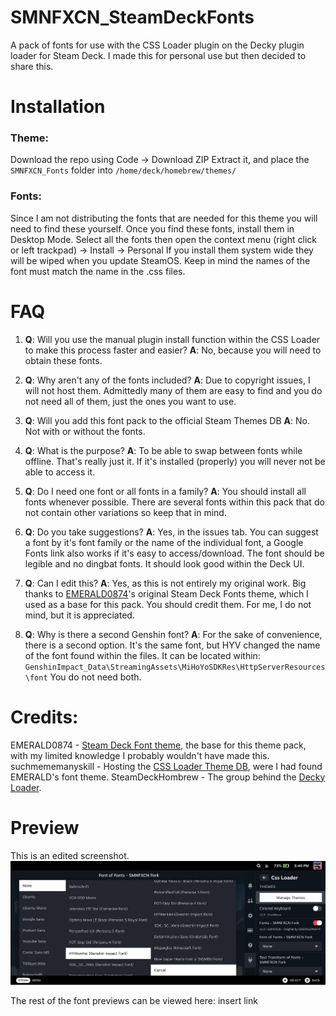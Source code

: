 # SMNFXCN_SteamDeckFonts

A pack of fonts for use with the CSS Loader plugin on the Decky plugin loader for Steam Deck.
I made this for personal use but then decided to share this.


# Installation

### Theme:
Download the repo using Code -> Download ZIP
Extract it, and place the `SMNFXCN_Fonts` folder into `/home/deck/homebrew/themes/`

### Fonts:
Since I am not distributing the fonts that are needed for this theme you will need to find these yourself.
Once you find these fonts, install them in Desktop Mode.
Select all the fonts then open the context menu (right click or left trackpad) -> Install -> Personal
If you install them system wide they will be wiped when you update SteamOS.
Keep in mind the names of the font must match the name in the .css files. 

# FAQ

 1. **Q**: Will you use the manual plugin install function within the CSS
    Loader to make this process faster and easier?
    **A**: No, because you will need to obtain these fonts.
    
 2. **Q**: Why aren't any of the fonts included? 
    **A**: Due to copyright issues, I will not host them. Admittedly many of them are easy to find and you do not need all of them, just the ones you want to use.
    
 3. **Q**: Will you add this font pack to the official Steam Themes DB 
     **A**: No. Not with or without the fonts.
    
 4. **Q**: What is the purpose? 
     **A**: To be able to swap between fonts while offline. That's really just it. If it's installed (properly) you will never not be able to access it.
    
 5. **Q**: Do I need one font or all fonts in a family? 
     **A**: You should install all fonts whenever possible. There are several fonts within this pack that do not contain other variations so keep that in mind.
    
 6. **Q**: Do you take suggestions? 
     **A**: Yes, in the issues tab. You can suggest a font by it's font family or the name of the individual font, a Google Fonts link also works if it's easy to access/download. The font should be legible and no dingbat fonts. It should look good within the Deck UI.
     
 7. **Q**: Can I edit this? 
     **A**: Yes, as this is not entirely my original work. Big thanks to [EMERALD0874](https://github.com/EMERALD0874/Steam-Deck-Themes)'s original Steam Deck Fonts theme, which I used as a base for this pack. You should credit them. For me, I do not mind, but it is appreciated.
     
 8. **Q**: Why is there a second Genshin font?
     **A**: For the sake of convenience, there is a second option. It's the same font, but HYV changed the name of the font found within the files. It can be located within: `GenshinImpact_Data\StreamingAssets\MiHoYoSDKRes\HttpServerResources\font`
You do not need both.

# Credits:

EMERALD0874 - [Steam Deck Font theme](https://github.com/EMERALD0874/Steam-Deck-Themes), the base for this theme pack, with my limited knowledge I probably wouldn't have made this.
suchmememanyskill - Hosting the [CSS Loader Theme DB](https://github.com/suchmememanyskill/CssLoader-ThemeDb), were I had found EMERALD's font theme.
SteamDeckHombrew - The group behind the [Decky Loader](https://github.com/SteamDeckHomebrew/decky-loader).

# Preview

This is an edited screenshot.
![](https://raw.githubusercontent.com/SimonFoxcoon/SMNFXCN_SteamDeckFonts/main/images/selectmenu.png)

The rest of the font previews can be viewed here: insert link
